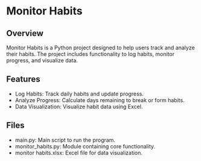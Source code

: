 # Monitor Habits
## Overview
Monitor Habits is a Python project designed to help users track and analyze their habits. The project includes functionality to log habits, monitor progress, and visualize data.

## Features
- Log Habits: Track daily habits and update progress.
- Analyze Progress: Calculate days remaining to break or form habits.
- Data Visualization: Visualize habit data using Excel.
## Files
- main.py: Main script to run the program.
- monitor_habits.py: Module containing core functionality.
- monitor habits.xlsx: Excel file for data visualization.

